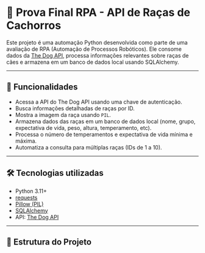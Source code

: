 # 🐶 Prova Final RPA - API de Raças de Cachorros

Este projeto é uma automação Python desenvolvida como parte de uma avaliação de RPA (Automação de Processos Robóticos). Ele consome dados da [The Dog API](https://thedogapi.com/), processa informações relevantes sobre raças de cães e armazena em um banco de dados local usando SQLAlchemy.

---

## 🚀 Funcionalidades

- Acessa a API do The Dog API usando uma chave de autenticação.
- Busca informações detalhadas de raças por ID.
- Mostra a imagem da raça usando `PIL`.
- Armazena dados das raças em um banco de dados local (nome, grupo, expectativa de vida, peso, altura, temperamento, etc).
- Processa o número de temperamentos e expectativa de vida mínima e máxima.
- Automatiza a consulta para múltiplas raças (IDs de 1 a 10).

---

## 🛠 Tecnologias utilizadas

- Python 3.11+
- [requests](https://pypi.org/project/requests/)
- [Pillow (PIL)](https://pypi.org/project/Pillow/)
- [SQLAlchemy](https://www.sqlalchemy.org/)
- API: [The Dog API](https://thedogapi.com/)

---

## 📁 Estrutura do Projeto

